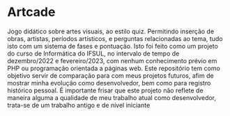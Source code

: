 # Artcade
 Jogo didático sobre artes visuais, ao estilo quiz. Permitindo inserção de obras, artistas, períodos artísticos, e perguntas relacionadas ao tema, tudo isto com um sistema de fases e pontuação. Isto foi feito como um projeto do curso de Informática do IFSUL, no intervalo de tempo de dezembro/2022 e fevereiro/2023, com nenhum conhecimento prévio em PHP ou programação orientada a páginas web. Este repositório tem como objetivo servir de comparação para com meus projetos futuros, afim de mostrar minha evolução como desenvolvedor, bem como para registro histórico pessoal. É importante frisar que este projeto não reflete de maneira alguma a qualidade de meu trabalho atual como desenvolvedor, trata-se de um trabalho antigo e de nível iniciante
